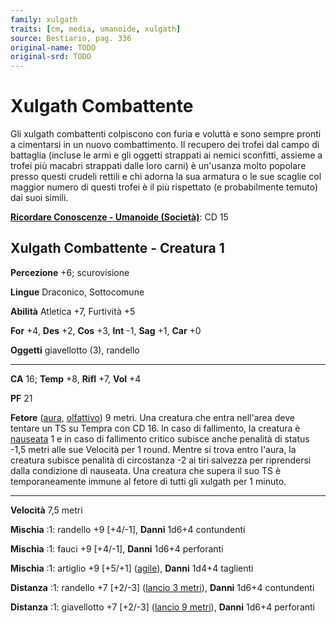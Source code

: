 ```yaml
---
family: xulgath
traits: [cm, media, umanoide, xulgath]
source: Bestiario, pag. 336
original-name: TODO
original-srd: TODO
---
```


# Xulgath Combattente

Gli xulgath combattenti colpiscono con furia e voluttà e sono sempre pronti a
cimentarsi in un nuovo combattimento. Il recupero dei trofei dal campo di
battaglia (incluse le armi e gli oggetti strappati ai nemici sconfitti, assieme
a trofei più macabri strappati dalle loro carni) è un'usanza molto popolare
presso questi crudeli rettili e chi adorna la sua armatura o le sue scaglie col
maggior numero di questi trofei è il più rispettato (e probabilmente temuto) dai
suoi simili.

**[Ricordare Conoscenze - Umanoide (Società)](/azioni/abilita/ricordare-conoscenze)**:
CD 15

## Xulgath Combattente - Creatura 1

**Percezione** +6; scurovisione

**Lingue** Draconico, Sottocomune

**Abilità** Atletica +7, Furtività +5

**For** +4, **Des** +2, **Cos** +3, **Int** -1, **Sag** +1, **Car** +0

**Oggetti** giavellotto (3), randello

---

**CA** 16; **Temp** +8, **Rifl** +7, **Vol** +4

**PF** 21

**Fetore** ([aura](/tratti/aura), [olfattivo](/tratti/olfattivo)) 9 metri. Una
creatura che entra nell'area deve tentare un TS su Tempra con CD 16. ln caso di
fallimento, la creatura è [nauseata](/condizioni/nauseato) 1 e in caso di
fallimento critico subisce anche penalità di status -1,5 metri alle sue Velocità
per 1 round. Mentre si trova entro l'aura, la creatura subisce penalità di
circostanza -2 ai tiri salvezza per riprendersi dalla condizione di nauseata.
Una creatura che supera il suo TS è temporaneamente immune al fetore di tutti
gli xulgath per 1 minuto.

---

**Velocità** 7,5 metri

**Mischia** :1: randello +9 \[+4/-1], **Danni** 1d6+4 contundenti

**Mischia** :1: fauci +9 \[+4/-1], **Danni** 1d6+4 perforanti

**Mischia** :1: artiglio +9 \[+5/+1] ([agile](/tratti/agile)), **Danni** 1d4+4
taglienti

**Distanza** :1: randello +7 \[+2/-3] ([lancio 3 metri](/tratti/lancio)),
**Danni** 1d6+4 contundenti

**Distanza** :1: giavellotto +7 \[+2/-3] ([lancio 9 metri](/tratti/lancio)),
**Danni** 1d6+4 perforanti

